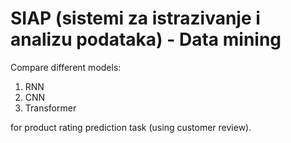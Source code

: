 # SIAP (sistemi za istrazivanje i analizu podataka) - Data mining

Compare different models:
1. RNN
2. CNN
3. Transformer

for product rating prediction task (using customer review).
